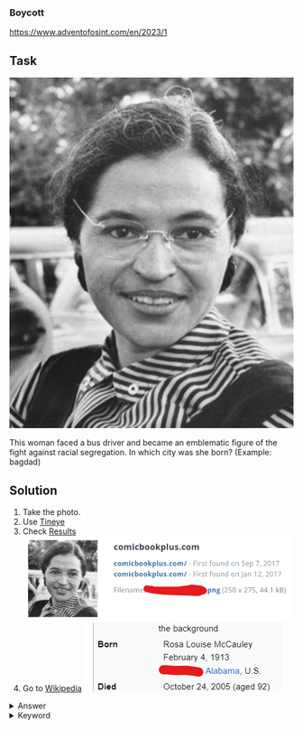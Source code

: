 ### Boycott

https://www.adventofosint.com/en/2023/1

## Task

![The girl](assets\girl.jpg)

This woman faced a bus driver and became an emblematic figure of the fight against racial segregation.
In which city was she born?
(Example: bagdad)

## Solution

1. Take the photo.
2. Use [Tineye](https://www.tineye.com/)
3. Check [Results](https://tineye.com/search/9aa4bbb54c5c0001ff94a52c1cac85507879c726?sort=score&order=desc&page=1)
![Tineye results](assets\whoisthegirl.png)
5. Go to [Wikipedia](https://en.wikipedia.org/)
![Answer](assets\answer.png)

<details><summary>Answer</summary>`Tuskegee`</details>

<details><summary>Keyword</summary>`Pizza ananas`</details>